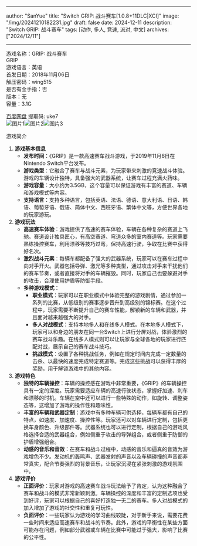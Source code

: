 
---
author: "SanYue"
title: "Switch GRIP: 战斗赛车[1.0.8+11DLC|XCI]"
image: "/img/20241210182231.jpg"
draft: false
date: 2024-12-11
description: "Switch GRIP: 战斗赛车"
tags: [动作, 多人, 竞速, 派对, 中文]
archives: ["2024/12/11"]

---

游戏名称：GRIP: 战斗赛车   
GRIP    
游戏语言：英语  
首发日期：2018年11月06日  
解压密码：wing515  
是否有金手指：否  
版本：无   
容量：3.1G

[百度网盘](https://pan.baidu.com/s/1F-PuihI7i-JfJl9Sy25Dtg) 提取码: uke7  
![图片1](/img/87694a.jpg)![图片2](/img/dbadae.jpg)![图片3](/img/b0e544.jpg)  

游戏简介  
1. **游戏基本信息**
   - **发布时间**：《GRIP》是一款高速赛车战斗游戏，于2019年11月6日在Nintendo Switch平台发布。
   - **游戏类型**：它融合了赛车与战斗元素，为玩家带来刺激的竞速战斗体验。游戏的车辆设计独特，具备强大的武器系统，让赛车过程充满火药味。
   - **游戏容量**：大小约为3.5GB，这个容量可以保证游戏有丰富的赛道、车辆和游戏模式等内容。
   - **支持语言**：支持多种语言，包括英语、法语、德语、意大利语、日语、韩语、葡萄牙语、俄语、简体中文、西班牙语、繁体中文等，方便世界各地的玩家游玩。
2. **游戏玩法**
   - **高速赛车体验**：游戏提供了高速的赛车体验，车辆在各种复杂的赛道上飞驰。赛道设计独具匠心，有高空赛道、弯道众多的室内赛道等。玩家需要熟练操控赛车，利用漂移等技巧过弯，保持高速行驶，争取在比赛中获得好名次。
   - **激烈战斗元素**：每辆车都配备了强大的武器系统，玩家可以在赛车过程中向对手开火。武器包括导弹、激光等多种类型，通过攻击对手来干扰他们的赛车节奏，或者直接将对手的车辆摧毁。同时，玩家自己也要躲避对手的攻击，合理使用护盾等防御手段。
   - **多种游戏模式**：
     - **职业模式**：玩家可以在职业模式中体验完整的游戏剧情，通过参加一系列的比赛，从低级别的赛事逐步晋升到高级别的锦标赛。在这个过程中，玩家需要不断提升自己的赛车性能，解锁新的车辆和武器，并且面对越来越强大的对手。
     - **多人对战模式**：支持本地多人和在线多人模式。在本地多人模式下，玩家可以和身边的朋友在同一台Switch上进行分屏对战，体验激烈的赛车战斗乐趣。在线多人模式则可以让玩家与全球各地的玩家进行匹配对战，展示自己的赛车战斗技巧。
     - **挑战模式**：设置了各种挑战任务，例如在规定时间内完成一定数量的击杀、以最快的速度完成特定赛道等。完成这些挑战可以获得丰厚的奖励，用于解锁游戏中的其他内容。
3. **游戏特色**
   - **独特的车辆操控**：车辆的操控感在游戏中非常重要，《GRIP》的车辆操控具有一定的深度。玩家需要适应车辆的高速行驶状态，掌握好加速、刹车和漂移的时机。车辆在空中还可以进行一些特殊的动作，如旋转、调整姿态等，这增加了游戏的操作性和趣味性。
   - **丰富的车辆和武器定制**：游戏中有多种车辆可供选择，每辆车都有自己的特点，如速度、加速度、操控性等。玩家还可以对车辆进行定制，包括更换车身颜色、升级部件等。武器系统也可以进行定制，根据自己的游戏风格选择合适的武器组合，例如侧重于攻击的导弹组合，或者侧重于防御的护盾增强组合。
   - **动感的音乐和音效**：在赛车和战斗过程中，动感的音乐和逼真的音效为游戏增色不少。发动机的轰鸣声、武器发射的声音以及车辆碰撞的声音都非常真实，配合节奏强烈的背景音乐，让玩家沉浸在紧张刺激的游戏氛围中。
4. **游戏评价**
   - **正面评价**：玩家对游戏的高速赛车战斗玩法给予了肯定，认为这种融合了赛车和战斗的模式非常新颖刺激。车辆操控的深度和丰富的定制选项也受到好评，玩家可以根据自己的喜好打造独一无二的赛车。多人对战模式的加入增加了游戏的社交性和重复可玩性。
   - **负面评价**：一些玩家认为游戏的学习曲线较陡，对于新手来说，需要花费一些时间来适应高速赛车和战斗的节奏。此外，游戏的平衡性在某些方面可能存在问题，例如部分武器或车辆在比赛中可能过于强大，影响了比赛的公平性。
